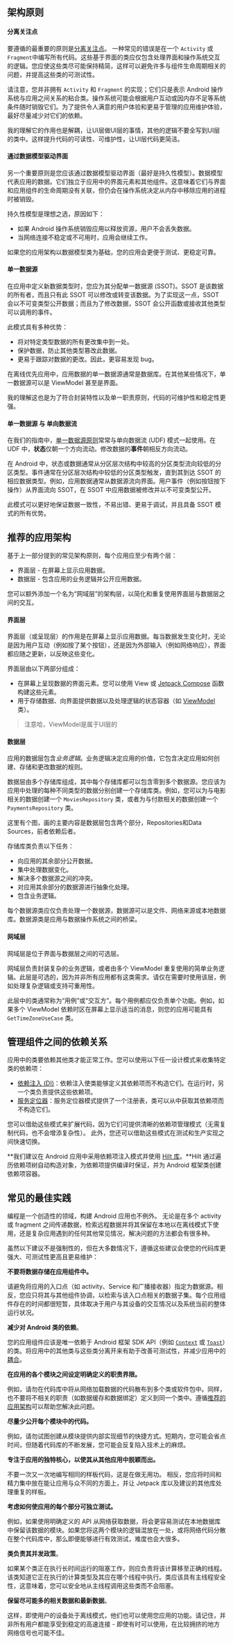 ## 架构原则

#### 分离关注点

要遵循的最重要的原则是[分离关注点](https://en.wikipedia.org/wiki/Separation_of_concerns)。 一种常见的错误是在一个 `Activity` 或 `Fragment`中编写所有代码。这些基于界面的类应仅包含处理界面和操作系统交互的逻辑。您应使这些类尽可能保持精简，这样可以避免许多与组件生命周期相关的问题，并提高这些类的可测试性。

请注意，您并非拥有 `Activity` 和 `Fragment` 的实现；它们只是表示 Android 操作系统与应用之间关系的粘合类。操作系统可能会根据用户互动或因内存不足等系统条件随时销毁它们。为了提供令人满意的用户体验和更易于管理的应用维护体验，最好尽量减少对它们的依赖。

我的理解它的作用也是解耦，让UI层做UI层的事情，其他的逻辑不要全写到UI层的类中。这样提升代码的可读性、可维护性，让UI层代码更简洁。



#### 通过数据模型驱动界面

另一个重要原则是您应该通过数据模型驱动界面（最好是持久性模型）。数据模型代表应用的数据。它们独立于应用中的界面元素和其他组件。这意味着它们与界面和应用组件的生命周期没有关联，但仍会在操作系统决定从内存中移除应用的进程时被销毁。

持久性模型是理想之选，原因如下：

- 如果 Android 操作系统销毁应用以释放资源，用户不会丢失数据。
- 当网络连接不稳定或不可用时，应用会继续工作。

如果您的应用架构以数据模型类为基础，您的应用会更便于测试、更稳定可靠。



#### 单一数据源

在应用中定义新数据类型时，您应为其分配单一数据源 (SSOT)。SSOT 是该数据的所有者，而且只有此 SSOT 可以修改或转变该数据。为了实现这一点，SSOT 会以不可变类型公开数据；而且为了修改数据，SSOT 会公开函数或接收其他类型可以调用的事件。

此模式具有多种优势：

- 将对特定类型数据的所有更改集中到一处。
- 保护数据，防止其他类型篡改此数据。
- 更易于跟踪对数据的更改。因此，更容易发现 bug。

在离线优先应用中，应用数据的单一数据源通常是数据库。在其他某些情况下，单一数据源可以是 ViewModel 甚至是界面。

我的理解这也是为了符合封装特性以及单一职责原则，代码的可维护性和稳定性更强。



#### 单一数据源 与 单向数据流

在我们的指南中，[单一数据源原则](https://developer.android.google.cn/topic/architecture?hl=zh-cn#single-source-of-truth)常常与单向数据流 (UDF) 模式一起使用。在 UDF 中，**状态**仅朝一个方向流动。修改数据的**事件**朝相反方向流动。

在 Android 中，状态或数据通常从分区层次结构中较高的分区类型流向较低的分区类型。事件通常在分区层次结构中较低的分区类型触发，直到其到达 SSOT 的相应数据类型。例如，应用数据通常从数据源流向界面。用户事件（例如按钮按下操作）从界面流向 SSOT，在 SSOT 中应用数据被修改并以不可变类型公开。

此模式可以更好地保证数据一致性，不易出错、更易于调试，并且具备 SSOT 模式的所有优势。



## 推荐的应用架构

基于上一部分提到的常见架构原则，每个应用应至少有两个层：

- 界面层 - 在屏幕上显示应用数据。
- 数据层 - 包含应用的业务逻辑并公开应用数据。

您可以额外添加一个名为“网域层”的架构层，以简化和重复使用界面层与数据层之间的交互。



#### 界面层

界面层（或呈现层）的作用是在屏幕上显示应用数据。每当数据发生变化时，无论是因为用户互动（例如按了某个按钮），还是因为外部输入（例如网络响应），界面都应随之更新，以反映这些变化。

界面层由以下两部分组成：

- 在屏幕上呈现数据的界面元素。您可以使用 View 或 [Jetpack Compose](https://developer.android.google.cn/jetpack/compose?hl=zh-cn) 函数构建这些元素。
- 用于存储数据、向界面提供数据以及处理逻辑的状态容器（如 [ViewModel](https://developer.android.google.cn/topic/libraries/architecture/viewmodel?hl=zh-cn) 类）。

> 注意哈，ViewModel是属于UI层的



#### 数据层

应用的数据层包含*业务逻辑*。业务逻辑决定应用的价值，它包含决定应用如何创建、存储和更改数据的规则。

数据层由多个存储库组成，其中每个存储库都可以包含零到多个数据源。您应该为应用中处理的每种不同类型的数据分别创建一个存储库类。例如，您可以为与电影相关的数据创建一个 `MoviesRepository` 类，或者为与付款相关的数据创建一个 `PaymentsRepository` 类。

这里有个图，画的主要内容是数据层包含两个部分，Repositories和Data Sources，前者依赖后者。

存储库类负责以下任务：

- 向应用的其余部分公开数据。
- 集中处理数据变化。
- 解决多个数据源之间的冲突。
- 对应用其余部分的数据源进行抽象化处理。
- 包含业务逻辑。

每个数据源类应仅负责处理一个数据源，数据源可以是文件、网络来源或本地数据库。数据源类是应用与数据操作系统之间的桥梁。



#### 网域层

网域层是位于界面与数据层之间的可选层。

网域层负责封装复杂的业务逻辑，或者由多个 ViewModel 重复使用的简单业务逻辑。此层是可选的，因为并非所有应用都有这类需求。请仅在需要时使用该层，例如处理复杂逻辑或支持可重用性。

此层中的类通常称为“用例”或“交互方”。每个用例都应仅负责单个功能。例如，如果多个 ViewModel 依赖时区在屏幕上显示适当的消息，则您的应用可能具有 `GetTimeZoneUseCase` 类。



## 管理组件之间的依赖关系

应用中的类要依赖其他类才能正常工作。您可以使用以下任一设计模式来收集特定类的依赖项：

- [依赖注入 (DI)](https://developer.android.google.cn/training/dependency-injection?hl=zh-cn)：依赖注入使类能够定义其依赖项而不构造它们。在运行时，另一个类负责提供这些依赖项。
- [服务定位器](https://en.wikipedia.org/wiki/Service_locator_pattern)：服务定位器模式提供了一个注册表，类可以从中获取其依赖项而不构造它们。

您可以借助这些模式来扩展代码，因为它们可提供清晰的依赖项管理模式（无需复制代码，也不会增添复杂性）。 此外，您还可以借助这些模式在测试和生产实现之间快速切换。

**我们建议在 Android 应用中采用依赖项注入模式并使用 [Hilt 库](https://developer.android.google.cn/training/dependency-injection/hilt-android?hl=zh-cn)。**Hilt 通过遍历依赖项树自动构造对象，为依赖项提供编译时保证，并为 Android 框架类创建依赖项容器。



## 常见的最佳实践

编程是一个创造性的领域，构建 Android 应用也不例外。 无论是在多个 activity 或 fragment 之间传递数据，检索远程数据并将其保留在本地以在离线模式下使用，还是复杂应用遇到的任何其他常见情况，解决问题的方法都会有很多种。

虽然以下建议不是强制性的，但在大多数情况下，遵循这些建议会使您的代码库更强大、可测试性更高且更易维护：

**不要将数据存储在应用组件中。**

请避免将应用的入口点（如 activity、Service 和广播接收器）指定为数据源。相反，您应只将其与其他组件协调，以检索与该入口点相关的数据子集。每个应用组件存在的时间都很短暂，具体取决于用户与其设备的交互情况以及系统当前的整体运行状况。

**减少对 Android 类的依赖**。

您的应用组件应该是唯一依赖于 Android 框架 SDK API（例如 [`Context`](https://developer.android.google.cn/reference/android/content/Context?hl=zh-cn) 或 [`Toast`](https://developer.android.google.cn/guide/topics/ui/notifiers/toasts?hl=zh-cn)）的类。将应用中的其他类与这些类分离开来有助于改善可测试性，并减少应用中的[耦合](https://en.wikipedia.org/wiki/Coupling_(computer_programming))。

**在应用的各个模块之间设定明确定义的职责界限。**

例如，请勿在代码库中将从网络加载数据的代码散布到多个类或软件包中。同样，也不要将不相关的职责（如数据缓存和数据绑定）定义到同一个类中。遵循[推荐的应用架构](https://developer.android.google.cn/topic/architecture?hl=zh-cn#recommended-app-arch)可以帮助您解决此问题。

**尽量少公开每个模块中的代码。**

例如，请勿试图创建从模块提供内部实现细节的快捷方式。短期内，您可能会省点时间，但随着代码库的不断发展，您可能会反复陷入技术上的麻烦。

**专注于应用的独特核心，以使其从其他应用中脱颖而出。**

不要一次又一次地编写相同的样板代码，这是在做无用功。 相反，您应将时间和精力集中放在能让应用与众不同的方面上，并让 Jetpack 库以及建议的其他库处理重复的样板。

**考虑如何使应用的每个部分可独立测试。**

例如，如果使用明确定义的 API 从网络获取数据，将会更容易测试在本地数据库中保留该数据的模块。如果您将这两个模块的逻辑混放在一处，或将网络代码分散在整个代码库中，那么即便能够进行有效测试，难度也会大很多。

**类负责其并发政策**。

如果某个类正在执行长时间运行的阻塞工作，则应负责将该计算移至正确的线程。该类知道它正在执行的计算类型及其应在哪个线程中执行。类应该具有主线程安全性，这意味着，您可以安全地从主线程调用这些类而不会阻塞。

**保留尽可能多的相关数据和最新数据**。

这样，即使用户的设备处于离线模式，他们也可以使用您应用的功能。请记住，并非所有用户都能享受到稳定的高速连接 - 即使有时可以使用，在比较拥挤的地方网络信号也可能不佳。
